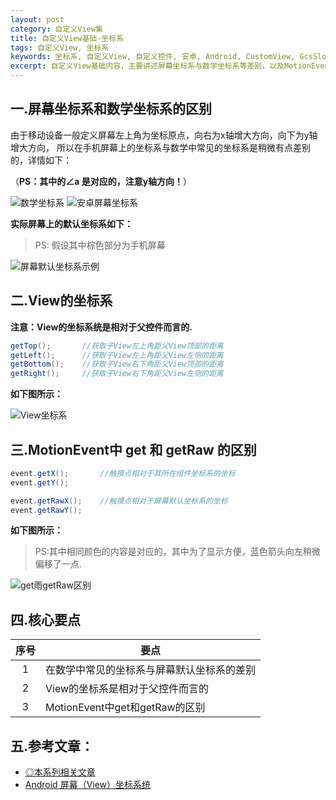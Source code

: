 ```yaml
---
layout: post
category: 自定义View集
title: 自定义View基础-坐标系
tags: 自定义View, 坐标系
keywords: 坐标系, 自定义View, 自定义控件, 安卓, Android, CustomView, GcsSloop
excerpt: 自定义View基础内容，主要讲述屏幕坐标系与数学坐标系等差别，以及MotionEvent中 get 和 getRaw 的区别。
---
```


## 一.屏幕坐标系和数学坐标系的区别

由于移动设备一般定义屏幕左上角为坐标原点，向右为x轴增大方向，向下为y轴增大方向，
所以在手机屏幕上的坐标系与数学中常见的坐标系是稍微有点差别的，详情如下：

（**PS：其中的∠a 是对应的，注意y轴方向！**）

![数学坐标系](http://ww2.sinaimg.cn/large/005Xtdi2jw1f1qygzfvhoj308c0dwglr.jpg)
![安卓屏幕坐标系](http://ww1.sinaimg.cn/large/005Xtdi2jw1f1qyhbqvihj308c0dwjrh.jpg)

**实际屏幕上的默认坐标系如下：**

> PS: 假设其中棕色部分为手机屏幕

![屏幕默认坐标系示例](http://ww3.sinaimg.cn/large/005Xtdi2jw1f1qyhjy7h8j308c0dwq32.jpg)

## 二.View的坐标系

**注意：View的坐标系统是相对于父控件而言的.**

``` java
getTop();       //获取子View左上角距父View顶部的距离
getLeft();      //获取子View左上角距父View左侧的距离
getBottom();    //获取子View右下角距父View顶部的距离
getRight();     //获取子View右下角距父View左侧的距离
```

**如下图所示：**

![View坐标系](http://ww2.sinaimg.cn/large/005Xtdi2gw1f1qzqwvkkbj308c0dwgm9.jpg)

## 三.MotionEvent中 get 和 getRaw 的区别

``` java
event.getX();       //触摸点相对于其所在组件坐标系的坐标
event.getY();

event.getRawX();    //触摸点相对于屏幕默认坐标系的坐标
event.getRawY();
```

**如下图所示：**

> PS:其中相同颜色的内容是对应的，其中为了显示方便，蓝色箭头向左稍微偏移了一点.

![get雨getRaw区别](http://ww1.sinaimg.cn/large/005Xtdi2jw1f1r2bdlqhbj308c0dwwew.jpg)

## 四.核心要点

|  序号  | 要点                        |
| :--: | ------------------------- |
|  1   | 在数学中常见的坐标系与屏幕默认坐标系的差别     |
|  2   | View的坐标系是相对于父控件而言的        |
|  3   | MotionEvent中get和getRaw的区别 |

## 五.参考文章：

* [◎本系列相关文章](/1970/01/CustomViewIndex/)
* [Android 屏幕（View）坐标系统](http://blog.csdn.net/wangjinyu501/article/details/21827341)



